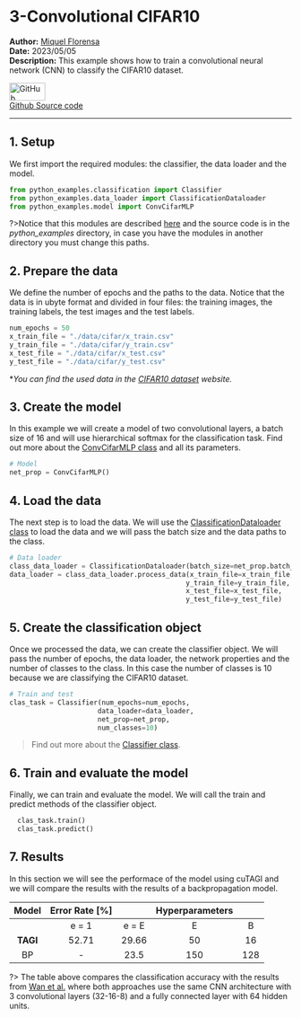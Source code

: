 # 3-Convolutional CIFAR10

**Author:** [Miquel Florensa](https://www.linkedin.com/in/miquel-florensa/)  
**Date:** 2023/05/05  
**Description:** This example shows how to train a convolutional neural network (CNN) to classify the CIFAR10 dataset.

<a href="https://github.com/lhnguyen102/cuTAGI/blob/main/python_examples/classification_runner.py" class="github-link">
  <div class="github-icon-container">
    <img src="../../images/GitHub-Mark.png" alt="GitHub" height="32" width="64">
  </div>
  <div class="github-text-container">
    Github Source code
  </div>
</a>

---

## 1. Setup

We first import the required modules: the classifier, the data loader and the model.

```python
from python_examples.classification import Classifier
from python_examples.data_loader import ClassificationDataloader
from python_examples.model import ConvCifarMLP

```

?>Notice that this modules are described [here](modules/modules.md) and the source code is in the *python_examples* directory, in case you have the modules in another directory you must change this paths.

## 2. Prepare the data

We define the number of epochs and the paths to the data. Notice that the data is in ubyte format and divided in four files: the training images, the training labels, the test images and the test labels.

```python
num_epochs = 50
x_train_file = "./data/cifar/x_train.csv"
y_train_file = "./data/cifar/y_train.csv"
x_test_file = "./data/cifar/x_test.csv"
y_test_file = "./data/cifar/y_test.csv"
```

**You can find the used data in the [CIFAR10 dataset](https://www.cs.toronto.edu/~kriz/cifar.html) website.*

## 3. Create the model

In this example we will create a model of two convolutional layers, a batch size of 16 and will use hierarchical softmax for the classification task. Find out more about the [ConvCifarMLP class](modules/models?id=_3-conv-cifar10-classification-mlp-class) and all its parameters.

```python
# Model
net_prop = ConvCifarMLP()
```

## 4. Load the data

The next step is to load the data. We will use the [ClassificationDataloader class](modules/data-loader?id=data-loader) to load the data and we will pass the batch size and the data paths to the class.

```python
# Data loader
class_data_loader = ClassificationDataloader(batch_size=net_prop.batch_size)
data_loader = class_data_loader.process_data(x_train_file=x_train_file,
                                            y_train_file=y_train_file,
                                            x_test_file=x_test_file,
                                            y_test_file=y_test_file)
```

## 5. Create the classification object

Once we processed the data, we can create the classifier object. We will pass the number of epochs, the data loader, the network properties and the number of classes to the class. In this case the number of classes is 10 because we are classifying the CIFAR10 dataset.

```python
# Train and test
clas_task = Classifier(num_epochs=num_epochs,
                      data_loader=data_loader,
                      net_prop=net_prop,
                      num_classes=10)
```

> Find out more about the [Classifier class](modules/classifier.md).

## 6. Train and evaluate the model

Finally, we can train and evaluate the model. We will call the train and predict methods of the classifier object.

```python
  clas_task.train()
  clas_task.predict()
```

## 7. Results

In this section we will see the performace of the model using cuTAGI and we will compare the results with the results of a backpropagation model.

| Model | Error Rate [%] |  | Hyperparameters |  |
| :---: | :---: | :---: | :---: | :---: |
|       | e = 1 | e = E | E | B |
| **TAGI** | 52.71 | 29.66 | 50 | 16 |
| BP | - | 23.5  | 150 | 128 |

?> The table above compares the classification accuracy with the results from [Wan et al.](http://proceedings.mlr.press/v28/wan13.pdf) where both approaches use the same CNN architecture with 3 convolutional layers (32-16-8) and a fully connected layer with 64 hidden units.
